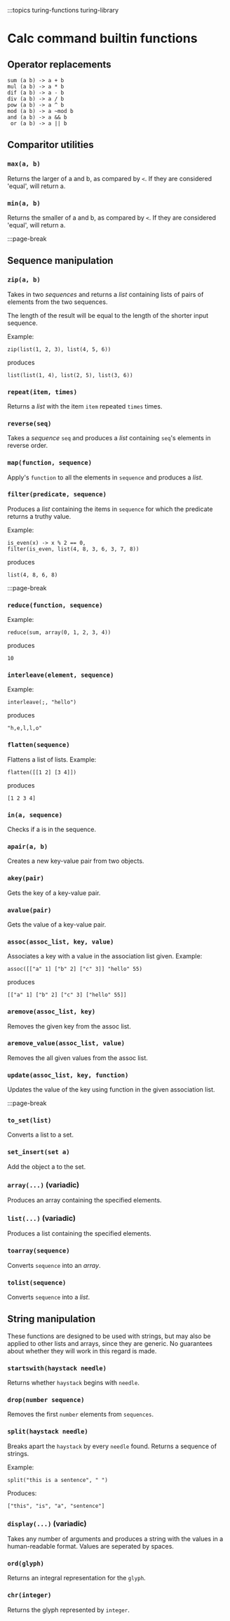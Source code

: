 :::topics turing-functions turing-library

# Calc command builtin functions

## Operator replacements

```
sum (a b) -> a + b
mul (a b) -> a * b
dif (a b) -> a - b
div (a b) -> a / b
pow (a b) -> a ^ b
mod (a b) -> a ~mod b
and (a b) -> a && b
 or (a b) -> a || b
```

## Comparitor utilities

### `max(a, b)`
Returns the larger of a and b, as compared by `<`.
If they are considered 'equal', will return a.

### `min(a, b)`
Returns the smaller of a and b, as compared by `<`.
If they are considered 'equal', will return a.

:::page-break

## Sequence manipulation

### `zip(a, b)`
Takes in two *sequences* and returns a *list* containing lists of pairs of elements from the two sequences.

The length of the result will be equal to the length of the shorter input sequence.

Example:
```
zip(list(1, 2, 3), list(4, 5, 6))
```
produces
```
list(list(1, 4), list(2, 5), list(3, 6))
```

### `repeat(item, times)`
Returns a *list* with the item `item` repeated `times` times.

### `reverse(seq)`
Takes a *sequence* `seq` and produces a *list* containing `seq`'s elements in reverse order.

### `map(function, sequence)`
Apply's `function` to all the elements in `sequence` and produces a *list*.

### `filter(predicate, sequence)`
Produces a *list* containing the items in `sequence` for which the predicate returns a truthy value.

Example:
```
is_even(x) -> x % 2 == 0,
filter(is_even, list(4, 8, 3, 6, 3, 7, 8))
```
produces
```
list(4, 8, 6, 8)
```

:::page-break

### `reduce(function, sequence)`
Example:
```
reduce(sum, array(0, 1, 2, 3, 4))
```
produces
```
10
```

### `interleave(element, sequence)`
Example:
```
interleave(;, "hello")
```
produces
```
"h,e,l,l,o"
```

### `flatten(sequence)`
Flattens a list of lists.
Example:
```
flatten([[1 2] [3 4]])
```
produces
```
[1 2 3 4]
```

### `in(a, sequence)`
Checks if a is in the sequence.

### `apair(a, b)`
Creates a new key-value pair from two objects.

### `akey(pair)`
Gets the key of a key-value pair.

### `avalue(pair)`
Gets the value of a key-value pair.

### `assoc(assoc_list, key, value)`
Associates a key with a value in the association list given.
Example:
```
assoc([["a" 1] ["b" 2] ["c" 3]] "hello" 55)
``` 

produces
```
[["a" 1] ["b" 2] ["c" 3] ["hello" 55]]
```

### `aremove(assoc_list, key)`
Removes the given key from the assoc list.

### `aremove_value(assoc_list, value)`
Removes the all given values from the assoc list.

### `update(assoc_list, key, function)`
Updates the value of the key using function in the given association list.

:::page-break

### `to_set(list)`
Converts a list to a set.

### `set_insert(set a)`
Add the object a to the set.

### `array(...)` (variadic)
Produces an array containing the specified elements.

### `list(...)` (variadic)
Produces a list containing the specified elements.

### `toarray(sequence)`
Converts `sequence` into an *array*.

### `tolist(sequence)`
Converts `sequence` into a *list*.

## String manipulation
These functions are designed to be used with strings, but may also be applied to other lists and arrays, since they are generic. No guarantees about whether they will work in this regard is made.

### `startswith(haystack needle)`
Returns whether `haystack` begins with `needle`.

### `drop(number sequence)`
Removes the first `number` elements from `sequences`.

### `split(haystack needle)`
Breaks apart the `haystack` by every `needle` found. Returns a sequence of strings.

Example:
```
split("this is a sentence", " ")
```
Produces:
```
["this", "is", "a", "sentence"]
```

### `display(...)` (variadic)
Takes any number of arguments and produces a string with the values in a human-readable format. Values are seperated by spaces.

### `ord(glyph)`
Returns an integral representation for the `glyph`.

### `chr(integer)`
Returns the glyph represented by `integer`.
